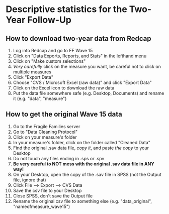 # Descriptive statistics for the Two-Year Follow-Up

## How to download two-year data from Redcap

1. Log into Redcap and go to FF Wave 15
2. Click on "Data Exports, Reports, and Stats" in the lefthand menu
3. Click on "Make custom selections"
4. *Very carefully* click on the measure you want, be careful not to click on multiple measures
5. Click "Export Data"
6. Choose "CVS / Microsoft Excel (raw data)" and click "Export Data"
7. Click on the Excel icon to download the raw data
8. Put the data file somewhere safe (e.g. Desktop, Documents) and rename it (e.g. "data", "measure")

## How to get the original Wave 15 data

1. Go to the Fragile Families server
2. Go to "Data Cleaning Protocol"
3. Click on your measure's folder
4. In your measure's folder, click on the folder called "Cleaned Data"
5. Find the original .sav data file, *copy it*, and paste *the copy* to your Desktop
  1. Do not touch any files ending in .sps or .spv
  2. **Be very careful to NOT mess with the original .sav data file in ANY way!**
6. On your Desktop, open the copy of the .sav file in SPSS (not the Output file, ignore that)
7. Click File --> Export --> CVS Data
8. Save the csv file to your Desktop
9. Close SPSS, don't save the Output file
10. Rename the original csv file to something else (e.g. "data_original", "nameofmeasure_wave15")

